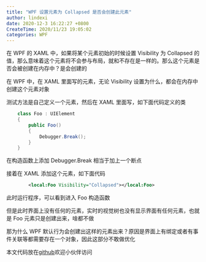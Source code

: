 ```yaml
---
title: "WPF 设置元素为 Collapsed 是否会创建此元素"
author: lindexi
date: 2020-12-3 16:22:27 +0800
CreateTime: 2020/11/23 19:05:02
categories: WPF
---
```


在 WPF 的 XAML 中，如果将某个元素初始的时候设置 Visibility 为 Collapsed 的值，那么意味着这个元素将不会参与布局，就和不存在是一样的。那么这个元素是否会被创建在内存中？是会创建的

<!--more-->


<!-- CreateTime:2020/11/23 19:05:02 -->



在 WPF 中，在 XAML 里面写的元素，无论 Visibility 设置为什么，都会在内存中创建这个元素对象

测试方法是自己定义一个元素，然后在 XAML 里面写，如下面代码定义的类

```csharp
    class Foo : UIElement
    {
        public Foo()
        {
            Debugger.Break();
        }
    }
```

在构造函数上添加 Debugger.Break 相当于加上一个断点

接着在 XAML 添加这个元素，如下面代码

```xml
        <local:Foo Visibility="Collapsed"></local:Foo>
```

此时运行程序，可以看到进入 Foo 构造函数

但是此时界面上没有任何的元素，实时的视觉树也没有显示界面有任何元素，也就是 Foo 元素只是创建出来，啥都不做

那为什么 WPF 默认行为会创建出这样的元素出来？原因是界面上有绑定或者有事件关联等都需要存在一个对象，因此这部分不敢做优化

本文代码放在[github](https://github.com/lindexi/lindexi_gd/tree/90372c4f3ee3be33246a4c1fe4400511b68997d8/KemkicemdurFemceloja)欢迎小伙伴访问

